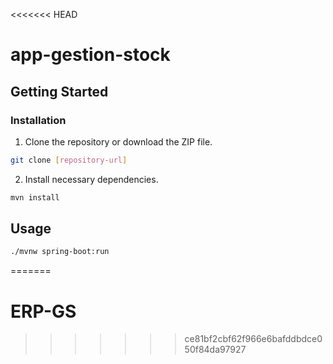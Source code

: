 <<<<<<< HEAD
# app-gestion-stock

## Getting Started

### Installation

1. Clone the repository or download the ZIP file.
```bash
git clone [repository-url]
```

2. Install necessary dependencies.
```bash
mvn install
```

## Usage

```bash
./mvnw spring-boot:run
```
=======
# ERP-GS
>>>>>>> ce81bf2cbf62f966e6bafddbdce050f84da97927
